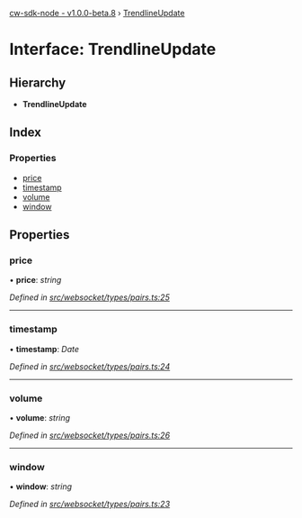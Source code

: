 [cw-sdk-node - v1.0.0-beta.8](../README.md) › [TrendlineUpdate](trendlineupdate.md)

# Interface: TrendlineUpdate

## Hierarchy

* **TrendlineUpdate**

## Index

### Properties

* [price](trendlineupdate.md#price)
* [timestamp](trendlineupdate.md#timestamp)
* [volume](trendlineupdate.md#volume)
* [window](trendlineupdate.md#window)

## Properties

###  price

• **price**: *string*

*Defined in [src/websocket/types/pairs.ts:25](https://github.com/cryptowatch/cw-sdk-node/blob/master/src/websocket/types/pairs.ts#L25)*

___

###  timestamp

• **timestamp**: *Date*

*Defined in [src/websocket/types/pairs.ts:24](https://github.com/cryptowatch/cw-sdk-node/blob/master/src/websocket/types/pairs.ts#L24)*

___

###  volume

• **volume**: *string*

*Defined in [src/websocket/types/pairs.ts:26](https://github.com/cryptowatch/cw-sdk-node/blob/master/src/websocket/types/pairs.ts#L26)*

___

###  window

• **window**: *string*

*Defined in [src/websocket/types/pairs.ts:23](https://github.com/cryptowatch/cw-sdk-node/blob/master/src/websocket/types/pairs.ts#L23)*
